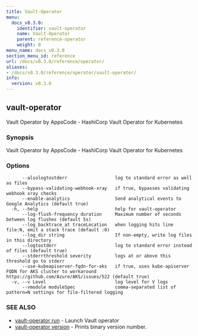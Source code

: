 ```yaml
---
title: Vault-Operator
menu:
  docs_v0.3.0:
    identifier: vault-operator
    name: Vault-Operator
    parent: reference-operator
    weight: 0
menu_name: docs_v0.3.0
section_menu_id: reference
url: /docs/v0.3.0/reference/operator/
aliases:
- /docs/v0.3.0/reference/operator/vault-operator/
info:
  version: v0.3.0
---
```


## vault-operator

Vault Operator by AppsCode - HashiCorp Vault Operator for Kubernetes

### Synopsis

Vault Operator by AppsCode - HashiCorp Vault Operator for Kubernetes

### Options

```
      --alsologtostderr                  log to standard error as well as files
      --bypass-validating-webhook-xray   if true, bypasses validating webhook xray checks
      --enable-analytics                 Send analytical events to Google Analytics (default true)
  -h, --help                             help for vault-operator
      --log-flush-frequency duration     Maximum number of seconds between log flushes (default 5s)
      --log_backtrace_at traceLocation   when logging hits line file:N, emit a stack trace (default :0)
      --log_dir string                   If non-empty, write log files in this directory
      --logtostderr                      log to standard error instead of files (default true)
      --stderrthreshold severity         logs at or above this threshold go to stderr
      --use-kubeapiserver-fqdn-for-aks   if true, uses kube-apiserver FQDN for AKS cluster to workaround https://github.com/Azure/AKS/issues/522 (default true)
  -v, --v Level                          log level for V logs
      --vmodule moduleSpec               comma-separated list of pattern=N settings for file-filtered logging
```

### SEE ALSO

* [vault-operator run](/docs/v0.3.0/reference/operator/vault-operator_run)	 - Launch Vault operator
* [vault-operator version](/docs/v0.3.0/reference/operator/vault-operator_version)	 - Prints binary version number.

